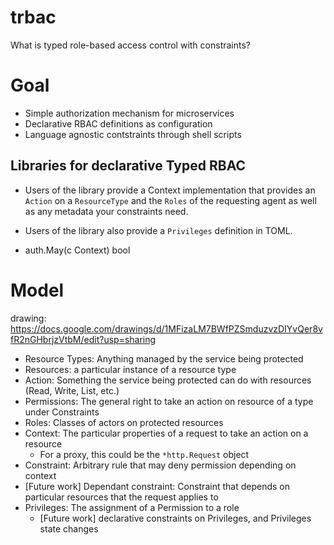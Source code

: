 # trbac
What is typed role-based access control with constraints?

# Goal

* Simple authorization mechanism for microservices
* Declarative RBAC definitions as configuration
* Language agnostic contstraints through shell scripts

## Libraries for declarative Typed RBAC

* Users of the library provide a Context implementation that provides an
  `Action` on a `ResourceType` and the `Roles` of the requesting agent as well
  as any metadata your constraints need.

* Users of the library also provide a `Privileges` definition in TOML.

* auth.May(c Context) bool

# Model

drawing: https://docs.google.com/drawings/d/1MFizaLM7BWfPZSmduzvzDIYvQer8vfR2nGHbrjzVtbM/edit?usp=sharing

* Resource Types: Anything managed by the service being protected
* Resources: a particular instance of a resource type
* Action: Something the service being protected can do with resources (Read,
  Write, List, etc.)
* Permissions: The general right to take an action on resource of a type under
  Constraints
* Roles: Classes of actors on protected resources
* Context: The particular properties of a request to take an action on a
  resource
  * For a proxy, this could be the `*http.Request` object
* Constraint: Arbitrary rule that may deny permission depending on context
* [Future work] Dependant constraint: Constraint that depends on particular
  resources that the request applies to
* Privileges: The assignment of a Permission to a role
  * [Future work] declarative constraints on Privileges, and Privileges state
    changes
